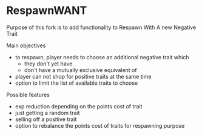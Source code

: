 # RespawnWANT

Purpose of this fork is to add functionality to Respawn With A new Negative Trait

Main objectives
- to respawn, player needs to choose an additional negative trait which
  * they don't yet have
  * don't have a mutually exclusive equivalent of
- player can not shop for positive traits at the same time
- option to limit the list of available traits to choose

Possible features
- exp reduction depending on the points cost of trait
- just getting a random trait
- selling off a positive trait
- option to rebalance the points cost of traits for respawning purpose
